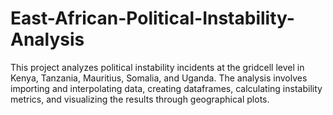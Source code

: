 # East-African-Political-Instability-Analysis
This project analyzes political instability incidents at the gridcell level in Kenya, Tanzania, Mauritius, Somalia, and Uganda. The analysis involves importing and interpolating data, creating dataframes, calculating instability metrics, and visualizing the results through geographical plots.
